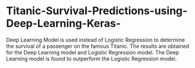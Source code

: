 # Titanic-Survival-Predictions-using-Deep-Learning-Keras-
Deep Learning Model is used instead of Logistic Regression to determine the survival of a passenger on the famous Titanic.
The results are obtained for the Deep Learning model and Logistic Regression model.
The Deep Learning model is found to outperform the Logistic Regression model.
